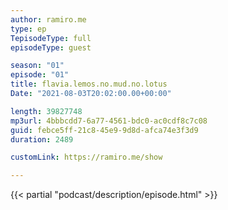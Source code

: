 ```yaml
---
author: ramiro.me
type: ep
TepisodeType: full
episodeType: guest

season: "01"
episode: "01"
title: flavia.lemos.no.mud.no.lotus
Date: "2021-08-03T20:02:00.00+00:00"

length: 39827748
mp3url: 4bbbcdd7-6a77-4561-bdc0-ac0cdf8c7c08
guid: febce5ff-21c8-45e9-9d8d-afca74e3f3d9
duration: 2489

customLink: https://ramiro.me/show

---
```

{{< partial "podcast/description/episode.html" >}}
